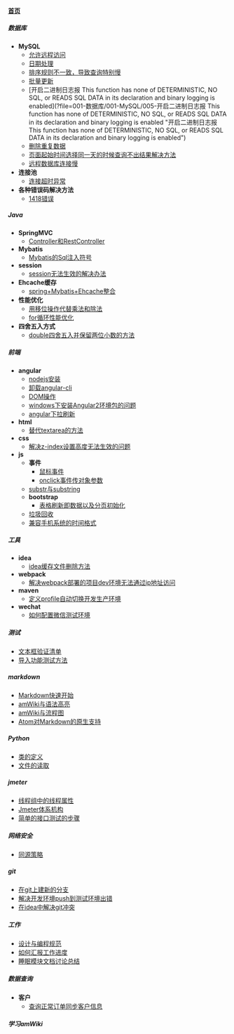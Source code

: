 
#### [首页](?file=home-首页)

##### 数据库
- **MySQL**
    - [允许远程访问](?file=001-数据库/001-MySQL/001-允许远程访问 "允许远程访问")
    - [日期处理](?file=001-数据库/001-MySQL/002-日期处理 "日期处理")
    - [排序规则不一致，导致查询特别慢](?file=001-数据库/001-MySQL/003-排序规则不一致，导致查询特别慢 "排序规则不一致，导致查询特别慢")
    - [批量更新](?file=001-数据库/001-MySQL/004-批量更新 "批量更新")
    - [开启二进制日志报  This function has none of DETERMINISTIC, NO SQL, or READS SQL DATA in its declaration and binary logging is enabled](?file=001-数据库/001-MySQL/005-开启二进制日志报  This function has none of DETERMINISTIC, NO SQL, or READS SQL DATA in its declaration and binary logging is enabled "开启二进制日志报  This function has none of DETERMINISTIC, NO SQL, or READS SQL DATA in its declaration and binary logging is enabled")
    - [删除重复数据](?file=001-数据库/001-MySQL/006-删除重复数据 "删除重复数据")
    - [页面起始时间选择同一天的时候查询不出结果解决方法](?file=001-数据库/001-MySQL/007-页面起始时间选择同一天的时候查询不出结果解决方法 "页面起始时间选择同一天的时候查询不出结果解决方法")
    - [远程数据库连接慢](?file=001-数据库/001-MySQL/008-远程数据库连接慢 "远程数据库连接慢")
- **连接池**
    - [连接超时异常](?file=001-数据库/010-连接池/001-连接超时异常 "连接超时异常")
- **各种错误码解决方法**
    - [1418错误](?file=001-数据库/011-各种错误码解决方法/001-1418错误 "1418错误")

##### Java
- **SpringMVC**
    - [Controller和RestController](?file=002-Java/001-SpringMVC/001-Controller和RestController "Controller和RestController")
- **Mybatis**
    - [Mybatis的Sql注入符号](?file=002-Java/002-Mybatis/001-Mybatis的Sql注入符号 "Mybatis的Sql注入符号")
- **session**
    - [session无法生效的解决办法](?file=002-Java/003-session/001-session无法生效的解决办法 "session无法生效的解决办法")
- **Ehcache缓存**
    - [spring+Mybatis+Ehcache整合](?file=002-Java/004-Ehcache缓存/001-spring+Mybatis+Ehcache整合 "spring+Mybatis+Ehcache整合")
- **性能优化**
    - [用移位操作代替乘法和除法](?file=002-Java/005-性能优化/001-用移位操作代替乘法和除法 "用移位操作代替乘法和除法")
    - [for循环性能优化](?file=002-Java/005-性能优化/002-for循环性能优化 "for循环性能优化")
- **四舍五入方式**
    - [double四舍五入并保留两位小数的方法](?file=002-Java/006-四舍五入方式/001-double四舍五入并保留两位小数的方法 "double四舍五入并保留两位小数的方法")

##### 前端
- **angular**
    - [nodejs安装](?file=003-前端/001-angular/001-nodejs安装 "nodejs安装")
    - [卸载angular-cli](?file=003-前端/001-angular/002-卸载angular-cli "卸载angular-cli")
    - [DOM操作](?file=003-前端/001-angular/003-DOM操作 "DOM操作")
    - [windows下安装Angular2环境包的问题](?file=003-前端/001-angular/004-windows下安装Angular2环境包的问题 "windows下安装Angular2环境包的问题")
    - [angular下拉刷新](?file=003-前端/001-angular/005-angular下拉刷新 "angular下拉刷新")
- **html**
    - [替代textarea的方法](?file=003-前端/002-html/001-替代textarea的方法 "替代textarea的方法")
- **css**
    - [解决z-index设置高度无法生效的问题](?file=003-前端/003-css/001-解决z-index设置高度无法生效的问题 "解决z-index设置高度无法生效的问题")
- **js**
    - **事件**
        - [鼠标事件](?file=003-前端/004-js/001-事件/001-鼠标事件 "鼠标事件")
        - [onclick事件传对象参数](?file=003-前端/004-js/001-事件/002-onclick事件传对象参数 "onclick事件传对象参数")
    - [substr与substring](?file=003-前端/004-js/003-substr与substring "substr与substring")
    - **bootstrap**
        - [表格刷新即数据以及分页初始化](?file=003-前端/004-js/004-bootstrap/001-表格刷新即数据以及分页初始化 "表格刷新即数据以及分页初始化")
    - [垃圾回收](?file=003-前端/004-js/005-垃圾回收 "垃圾回收")
    - [兼容手机系统的时间格式](?file=003-前端/004-js/006-兼容手机系统的时间格式 "兼容手机系统的时间格式")

##### 工具
- **idea**
    - [idea缓存文件删除方法](?file=004-工具/001-idea/001-idea缓存文件删除方法 "idea缓存文件删除方法")
- **webpack**
    - [解决webpack部署的项目dev环境无法通过ip地址访问](?file=004-工具/002-webpack/001-解决webpack部署的项目dev环境无法通过ip地址访问 "解决webpack部署的项目dev环境无法通过ip地址访问")
- **maven**
    - [定义profile自动切换开发生产环境](?file=004-工具/003-maven/001-定义profile自动切换开发生产环境 "定义profile自动切换开发生产环境")
- **wechat**
    - [如何配置微信测试环境](?file=004-工具/004-wechat/001-如何配置微信测试环境 "如何配置微信测试环境")

##### 测试
- [文本框验证清单](?file=005-测试/001-文本框验证清单 "文本框验证清单")
- [导入功能测试方法](?file=005-测试/002-导入功能测试方法 "导入功能测试方法")

##### markdown
- [Markdown快速开始](?file=006-markdown/01-Markdown快速开始 "Markdown快速开始")
- [amWiki与语法高亮](?file=006-markdown/02-amWiki与语法高亮 "amWiki与语法高亮")
- [amWiki与流程图](?file=006-markdown/03-amWiki与流程图 "amWiki与流程图")
- [Atom对Markdown的原生支持](?file=006-markdown/05-Atom对Markdown的原生支持 "Atom对Markdown的原生支持")

##### Python
- [类的定义](?file=007-Python/001-类的定义 "类的定义")
- [文件的读取](?file=007-Python/002-文件的读取 "文件的读取")

##### jmeter
- [线程组中的线程属性](?file=008-jmeter/001-线程组中的线程属性 "线程组中的线程属性")
- [Jmeter体系机构](?file=008-jmeter/002-Jmeter体系机构 "Jmeter体系机构")
- [简单的接口测试的步骤](?file=008-jmeter/003-简单的接口测试的步骤 "简单的接口测试的步骤")

##### 网络安全
- [同源策略](?file=009-网络安全/001-同源策略 "同源策略")

##### git
- [在git上建新的分支](?file=015-git/002-在git上建新的分支 "在git上建新的分支")
- [解决开发环境push到测试环境出错](?file=015-git/003-解决开发环境push到测试环境出错 "解决开发环境push到测试环境出错")
- [在idea中解决git冲突](?file=015-git/004-在idea中解决git冲突 "在idea中解决git冲突")

##### 工作
- [设计与编程规范](?file=020-工作/001-设计与编程规范 "设计与编程规范")
- [如何汇报工作进度](?file=020-工作/002-如何汇报工作进度 "如何汇报工作进度")
- [睡眠模块文档讨论总结](?file=020-工作/003-睡眠模块文档讨论总结 "睡眠模块文档讨论总结")

##### 数据查询
- **客户**
    - [查询正常订单同步客户信息](?file=100-数据查询/001-客户/001-查询正常订单同步客户信息 "查询正常订单同步客户信息")

##### 学习amWiki
